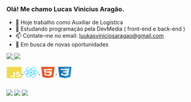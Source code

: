 ### Olá! Me chamo Lucas Vinicius Aragão.

- 🔭 Hoje trabalho como Auxiliar de Logística
- 🌱 Estudando programação pela DevMedia ( front-end e back-end )
- 📫 Contate-me no email: luukasviniciosaragao@gmail.com
- 💬 Em busca de novas oportunidades

<div>
  <a href="https://github.com/luckaragao">
  <img height="160em" src="https://github-readme-stats.vercel.app/api?username=luckaragao&show_icons=true&theme=tokyonight"/>
  <img height="160em" src=https://github-readme-stats.vercel.app/api/top-langs/?username=luckaragao&layout=compact)"/>
  </div>
  
  <div style="display: inline_block"><br>
  <img align="center" alt="Luck-Js" height="30" width="40" src="https://raw.githubusercontent.com/devicons/devicon/master/icons/javascript/javascript-plain.svg">
  <img align="center" alt="Luck-React" height="30" width="40" src="https://raw.githubusercontent.com/devicons/devicon/master/icons/react/react-original.svg">
  <img align="center" alt="Luck-HTML" height="30" width="40" src="https://raw.githubusercontent.com/devicons/devicon/master/icons/html5/html5-original.svg">
  <img align="center" alt="Luck-CSS" height="30" width="40" src="https://raw.githubusercontent.com/devicons/devicon/master/icons/css3/css3-original.svg">
  <img align="right" alt="" height="150" style="border-radius:50px;" src="https://cdn.discordapp.com/attachments/986452266754134026/1077753106621804564/312296644_3269933113323966_1824379295075246515_n.jpg">
</div>
  
  ##
  
  <div> 
  <a href="https://instagram.com/eu.lucky" target="_blank"><img src="https://img.shields.io/badge/-Instagram-%23E4405F?style=for-the-badge&logo=instagram&logoColor=white" target="_blank"></a>
  <a href = "mailto:luukasviniciosaragao@gmail.com"><img src="https://img.shields.io/badge/-Gmail-%23333?style=for-the-badge&logo=gmail&logoColor=white" target="_blank"></a>
  <a href="https://www.linkedin.com/in/lucas-aragao-5a6581264" target="_blank"><img src="https://img.shields.io/badge/-LinkedIn-%230077B5?style=for-the-badge&logo=linkedin&logoColor=white" target="_blank"></a> 
  
</div>

